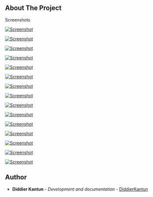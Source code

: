 <!-- ABOUT THE PROJECT -->
## About The Project

Screenshots

[![Screenshot](https://github.com/DiddierKQ/educational_app/blob/master/assets/screenshots/Capture1.png)](https://github.com/DiddierKQ/educational_app/blob/master/assets/screenshots/Capture1.png)

[![Screenshot](https://github.com/DiddierKQ/educational_app/blob/master/assets/screenshots/Capture2.png)](https://github.com/DiddierKQ/educational_app/blob/master/assets/screenshots/Capture2.png)

[![Screenshot](https://github.com/DiddierKQ/educational_app/blob/master/assets/screenshots/Capture3.png)](https://github.com/DiddierKQ/educational_app/blob/master/assets/screenshots/Capture3.png)

[![Screenshot](https://github.com/DiddierKQ/educational_app/blob/master/assets/screenshots/Capture4.png)](https://github.com/DiddierKQ/educational_app/blob/master/assets/screenshots/Capture4.png)

[![Screenshot](https://github.com/DiddierKQ/educational_app/blob/master/assets/screenshots/Capture5.png)](https://github.com/DiddierKQ/educational_app/blob/master/assets/screenshots/Capture5.png)

[![Screenshot](https://github.com/DiddierKQ/educational_app/blob/master/assets/screenshots/Capture6.png)](https://github.com/DiddierKQ/educational_app/blob/master/assets/screenshots/Capture6.png)

[![Screenshot](https://github.com/DiddierKQ/educational_app/blob/master/assets/screenshots/Capture7.png)](https://github.com/DiddierKQ/educational_app/blob/master/assets/screenshots/Capture7.png)

[![Screenshot](https://github.com/DiddierKQ/educational_app/blob/master/assets/screenshots/Capture8.png)](https://github.com/DiddierKQ/educational_app/blob/master/assets/screenshots/Capture8.png)

[![Screenshot](https://github.com/DiddierKQ/educational_app/blob/master/assets/screenshots/Capture9.png)](https://github.com/DiddierKQ/educational_app/blob/master/assets/screenshots/Capture9.png)

[![Screenshot](https://github.com/DiddierKQ/educational_app/blob/master/assets/screenshots/Capture10.png)](https://github.com/DiddierKQ/educational_app/blob/master/assets/screenshots/Capture10.png)

[![Screenshot](https://github.com/DiddierKQ/educational_app/blob/master/assets/screenshots/Capture11.png)](https://github.com/DiddierKQ/educational_app/blob/master/assets/screenshots/Capture11.png)

[![Screenshot](https://github.com/DiddierKQ/educational_app/blob/master/assets/screenshots/Capture12.png)](https://github.com/DiddierKQ/educational_app/blob/master/assets/screenshots/Capture12.png)

[![Screenshot](https://github.com/DiddierKQ/educational_app/blob/master/assets/screenshots/Capture13.png)](https://github.com/DiddierKQ/educational_app/blob/master/assets/screenshots/Capture13.png)

[![Screenshot](https://github.com/DiddierKQ/educational_app/blob/master/assets/screenshots/Capture14.png)](https://github.com/DiddierKQ/educational_app/blob/master/assets/screenshots/Capture14.png)

[![Screenshot](https://github.com/DiddierKQ/educational_app/blob/master/assets/screenshots/Capture15.png)](https://github.com/DiddierKQ/educational_app/blob/master/assets/screenshots/Capture15.png)

<!-- AUTHOR -->
## Author

* **Diddier Kantun** - *Development and documentation* - [DiddierKantun](https://github.com/DiddierKQ)
